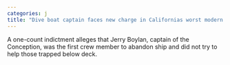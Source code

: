 ```yaml
---
categories: j
title: "Dive boat captain faces new charge in Californias worst modern maritime disaster which killed 34"
---
```

A one-count indictment alleges that Jerry Boylan, captain of the Conception, was the first crew member to abandon ship and did not try to help those trapped below deck.